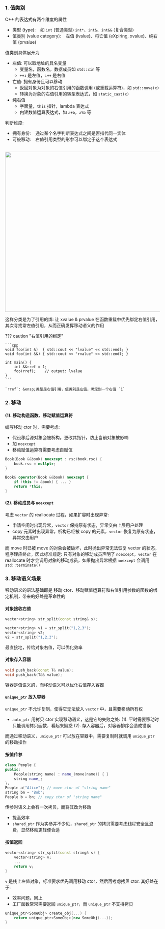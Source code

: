 ### 1. 值类别

C++ 的表达式有两个维度的属性

-   类型 (type): &ensp; 如 `int` (普通类型) `int*`、`int&`、`int&&` (复合类型)
-   值类别 (value category): &ensp; 左值 (lvalue)、将亡值 (eXpiring, xvalue)、纯右值 (prvalue)

值类别具体展开为

-   左值: 可以取地址的具名变量
    -   变量名，函数名，数据成员如 `std::cin` 等
    -   `++i` 是左值，`i++` 是右值
-   亡值: 拥有身份且可以移动
    -   返回对象为对象的右值引用的函数调用 (或重载运算符)，如 `std::move(x)`
    -   转换为对象的右值引用的转型表达式，如 `static_cast(x)`
-   纯右值
    -   字面量，`this` 指针，lambda 表达式
    -   内建数值运算表达式，如 `a+b`，`a%b` 等

判断维度:

-   拥有身份: &ensp; 通过某个名字判断表达式之间是否指代同一实体
-   可被移动: &ensp; 右值引用类型的形参可以绑定于这个表达式

&emsp; <img src="../img/value_category.png" width=520>

这样分类是为了引用的绑: 让 xvalue & prvalue 在函数重载中优先绑定右值引用，其次寻找常左值引用，从而正确发挥移动语义的作用

??? caution "右值引用的绑定"

    ```cpp
    void foo(int &)  { std::cout << "lvalue" << std::endl; }
    void foo(int &&) { std::cout << "rvalue" << std::endl; }

    int main() {
        int &&rref = 1;
        foo(rref);    // output: lvalue
    }
    ```

    `rref`: &ensp;类型是右值引用，值类别是左值，绑定到一个右值 `1`

### 2. 移动

#### (1). 移动构造函数、移动赋值运算符

编写移动 ctor 时，需要考虑:

-   假设移后源对象会被析构，更改其指针，防止当前对象被影响
-   加 `noexcept`
-   移动赋值运算符需要考虑自赋值

```cpp
Book(Book &&book) noexcept : rsc(book.rsc) {
    book.rsc = nullptr;
}

Book& operator(Book &&book) noexcept {
    if (this != &book) { ... }
    return *this;
}
```

#### (2). 移动成员与 `noexcept`

考虑 `vector` 的 reallocate 过程，如果扩容时出现异常:

-   申请空间时出现异常，`vector` 保持原有状态，异常交由上层用户处理
-   copy 元素时出现异常，析构已经被 copy 的元素，`vector` 恢复为原有状态，异常交由用户

而 move 时已被 move 的对象会被破坏，此时抛出异常无法恢复 vector 的状态，程序理应终止，因此标准规定: 只有对象的移动成员声明了 `noexcept`，`vector` 在 reallocate 时才会调用对象的移动成员，如果抛出异常根据 `noexcept` 会调用 `std::terminate()`

### 3. 移动语义场景

移动语义的语法基础即是 移动 ctor、移动赋值运算符和右值引用参数的函数的绑定机制，带来的好处是革命性的

#### 对象接收右值

```cpp
vector<string> str_split(const string& s);

vector<string> v1 = str_split("1,2,3");
vector<string> v2;
v2 = str_split("1,2,3");
```

最直接地，传给对象右值，可以优化效率

#### 对象存入容器

```cpp
void push_back(const T& value);
void push_back(T&& value);
```

容器是值语义的，而移动语义可以优化右值存入容器

#### `unique_ptr` 放入容器

`unique_ptr` 不允许复制，使得它无法放入 `vector` 中，且需要移动所有权

-   `auto_ptr` 用拷贝 ctor 实现移动语义，这是它的失败之处: (1). 平时需要移动时只能调用拷贝函数，看起来疑惑 (2). 存入容器后，对容器排序会造成错误

而通过移动语义，`unique_ptr` 可以放在容器中，需要复制时就调用 `unique_ptr` 的移动操作

#### 按值传参

```cpp
class People {
public:
    People(string name) : name_(move(name)) { }
    string name_;
};
People a("Alice"); // move ctor of "string name"
string bn = "Bob";
People b = bn; // copy ctor of "string name"
```

传参时语义上会有一次拷贝，而将其改为移动

-   提高效率
-   `shared_ptr` 作为实参并不少见，`shared_ptr` 的拷贝需要考虑线程安全且浪费，显然移动更轻便合适

#### 按值返回

```cpp
vector<string> str_split(const string& s) {
    vector<string> v;
    ...
    return v;
}
```

`v` 是栈上左值对象，标准要求优先调用移动 ctor，然后再考虑拷贝 ctor. 其好处在于:

-   效率问题，同上
-   工厂函数常常需要返回 `unique_ptr`，而 `unique_ptr` 不支持拷贝

```cpp
unique_ptr<SomeObj> create_obj(...) {
    return unique_ptr<SomeObj>(new SomeObj(...));
}
```
